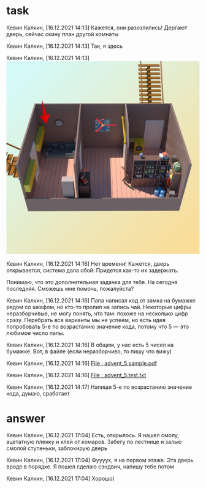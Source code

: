 # task
Кевин Калкин, [16.12.2021 14:13]
Кажется, они разозлились! Дергают дверь, сейчас скину план другой комнаты

Кевин Калкин, [16.12.2021 14:13]
Так, я здесь

Кевин Калкин, [16.12.2021 14:13]
![ Photo ](doc/photo_2021-12-29_13-35-08.jpg)

Кевин Калкин, [16.12.2021 14:16]
Нет времени! Кажется, дверь открывается, система дала сбой. Придется как-то их задержать.

Понимаю, что это дополнительная задачка для тебя. На сегодня последняя. Сможешь мне помочь, пожалуйста?

Кевин Калкин, [16.12.2021 14:16]
Папа написал код от замка на бумажке рядом со шкафом, но кто-то пролил на запись чай. Некоторые цифры неразборчивые, не могу понять, что там: похоже на несколько цифр сразу. Перебрать все варианты мы не успеем, но есть идея попробовать 5-е по возрастанию значение кода, потому что 5 — это любимое число папы.

Кевин Калкин, [16.12.2021 14:16]
В общем, у нас есть 5 чисел на бумажке. Вот, в файле (если неразборчиво, то пишу что вижу)

Кевин Калкин, [16.12.2021 14:16]
[ File : advent_5.sample.pdf ](doc/advent_5.sample.pdf)

Кевин Калкин, [16.12.2021 14:16]
[ File : advent_5.test.txt ](advent_5.test.txt)

Кевин Калкин, [16.12.2021 14:17]
Напиши 5-е по возрастанию значение кода, думаю, сработает


# answer

Кевин Калкин, [16.12.2021 17:04]
Есть, открылось. Я нашел смолу, ацетатную пленку и клей от комаров. Забегу по лестнице и залью смолой ступеньки, заблокирую дверь

Кевин Калкин, [16.12.2021 17:04]
Фуууух, я на первом этаже. Эта дверь вроде в порядке. Я пошел сделаю сэндвич, напишу тебе потом

Кевин Калкин, [16.12.2021 17:04]
Хорошо)